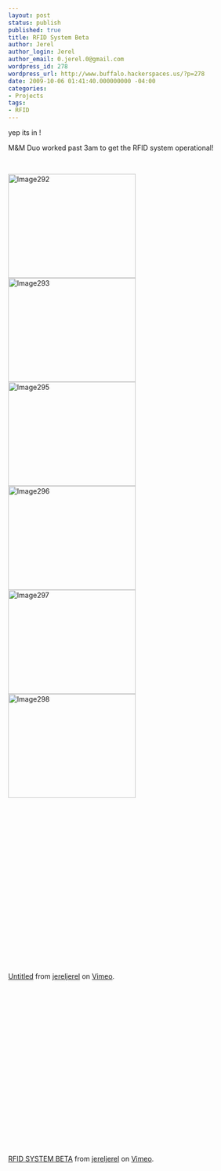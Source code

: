 ```yaml
---
layout: post
status: publish
published: true
title: RFID System Beta
author: Jerel
author_login: Jerel
author_email: 0.jerel.0@gmail.com
wordpress_id: 278
wordpress_url: http://www.buffalo.hackerspaces.us/?p=278
date: 2009-10-06 01:41:40.000000000 -04:00
categories:
- Projects
tags:
- RFID
---
```

<p>yep its in !</p>  <p>M&amp;M Duo worked past 3am to get the RFID system operational!</p>  <p>&#160;</p>  <p><img title="Image292" style="border-top-width: 0px; display: inline; border-left-width: 0px; border-bottom-width: 0px; border-right-width: 0px" height="212" alt="Image292" src="http://www.buffalo.hackerspaces.us/wp-content/uploads/2009/10/Image2922.jpg" width="260" border="0" /> <img title="Image293" style="border-top-width: 0px; display: inline; border-left-width: 0px; border-bottom-width: 0px; border-right-width: 0px" height="212" alt="Image293" src="http://www.buffalo.hackerspaces.us/wp-content/uploads/2009/10/Image2932.jpg" width="260" border="0" /> <img title="Image295" style="border-top-width: 0px; display: inline; border-left-width: 0px; border-bottom-width: 0px; border-right-width: 0px" height="212" alt="Image295" src="http://www.buffalo.hackerspaces.us/wp-content/uploads/2009/10/Image2952.jpg" width="260" border="0" /> <img title="Image296" style="border-top-width: 0px; display: inline; border-left-width: 0px; border-bottom-width: 0px; border-right-width: 0px" height="212" alt="Image296" src="http://www.buffalo.hackerspaces.us/wp-content/uploads/2009/10/Image2962.jpg" width="260" border="0" /> <img title="Image297" style="border-top-width: 0px; display: inline; border-left-width: 0px; border-bottom-width: 0px; border-right-width: 0px" height="212" alt="Image297" src="http://www.buffalo.hackerspaces.us/wp-content/uploads/2009/10/Image2972.jpg" width="260" border="0" /> <img title="Image298" style="border-top-width: 0px; display: inline; border-left-width: 0px; border-bottom-width: 0px; border-right-width: 0px" height="212" alt="Image298" src="http://www.buffalo.hackerspaces.us/wp-content/uploads/2009/10/Image2982.jpg" width="260" border="0" /></p> <object width="400" height="327"><param name="allowfullscreen" value="true" /><param name="allowscriptaccess" value="always" /><param name="movie" value="http://vimeo.com/moogaloop.swf?clip_id=6922906&amp;server=vimeo.com&amp;show_title=1&amp;show_byline=1&amp;show_portrait=0&amp;color=ff9933&amp;fullscreen=1" /><embed src="http://vimeo.com/moogaloop.swf?clip_id=6922906&amp;server=vimeo.com&amp;show_title=1&amp;show_byline=1&amp;show_portrait=0&amp;color=ff9933&amp;fullscreen=1" type="application/x-shockwave-flash" allowfullscreen="true" allowscriptaccess="always" width="400" height="327"></embed></object>  <p><a href="http://vimeo.com/6922906">Untitled</a> from <a href="http://vimeo.com/user1763821">jereljerel</a> on <a href="http://vimeo.com">Vimeo</a>.</p> <object width="400" height="327"><param name="allowfullscreen" value="true" /><param name="allowscriptaccess" value="always" /><param name="movie" value="http://vimeo.com/moogaloop.swf?clip_id=6921888&amp;server=vimeo.com&amp;show_title=1&amp;show_byline=1&amp;show_portrait=0&amp;color=ff9933&amp;fullscreen=1" /><embed src="http://vimeo.com/moogaloop.swf?clip_id=6921888&amp;server=vimeo.com&amp;show_title=1&amp;show_byline=1&amp;show_portrait=0&amp;color=ff9933&amp;fullscreen=1" type="application/x-shockwave-flash" allowfullscreen="true" allowscriptaccess="always" width="400" height="327"></embed></object>  <p><a href="http://vimeo.com/6921888">RFID SYSTEM BETA</a> from <a href="http://vimeo.com/user1763821">jereljerel</a> on <a href="http://vimeo.com">Vimeo</a>.</p>
